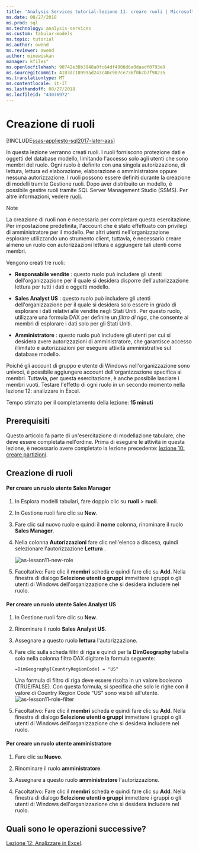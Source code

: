 ```yaml
---
title: 'Analysis Services tutorial-lezione 11: creare ruoli | Microsoft Docs'
ms.date: 08/27/2018
ms.prod: sql
ms.technology: analysis-services
ms.custom: tabular-models
ms.topic: tutorial
ms.author: owend
ms.reviewer: owend
author: minewiskan
manager: kfiles"
ms.openlocfilehash: 90742e38b3948a0fc64df4908d6a0daadf0793e9
ms.sourcegitcommit: 4183dc18999ad243c40c907ce736f0b7b7f98235
ms.translationtype: MT
ms.contentlocale: it-IT
ms.lasthandoff: 08/27/2018
ms.locfileid: "43076972"
---
```

# <a name="create-roles"></a>Creazione di ruoli

[!INCLUDE[ssas-appliesto-sql2017-later-aas](../../includes/ssas-appliesto-sql2017-later-aas.md)]

In questa lezione verranno creati ruoli. I ruoli forniscono protezione dati e oggetti del database modello, limitando l'accesso solo agli utenti che sono membri del ruolo. Ogni ruolo è definito con una singola autorizzazione, di lettura, lettura ed elaborazione, elaborazione o amministratore oppure nessuna autorizzazione. I ruoli possono essere definiti durante la creazione di modelli tramite Gestione ruoli. Dopo aver distribuito un modello, è possibile gestire ruoli tramite SQL Server Management Studio (SSMS). Per altre informazioni, vedere [ruoli](../tabular-models/roles-ssas-tabular.md).
  
> [!NOTE]  
> La creazione di ruoli non è necessaria per completare questa esercitazione. Per impostazione predefinita, l'account che è stato effettuato con privilegi di amministratore per il modello. Per altri utenti nell'organizzazione esplorare utilizzando uno strumento client, tuttavia, è necessario creare almeno un ruolo con autorizzazioni lettura e aggiungere tali utenti come membri.  
  
Vengono creati tre ruoli:  
  
-   **Responsabile vendite** : questo ruolo può includere gli utenti dell'organizzazione per il quale si desidera disporre dell'autorizzazione lettura per tutti i dati e oggetti modello.  
  
-   **Sales Analyst US** : questo ruolo può includere gli utenti dell'organizzazione per il quale si desidera solo essere in grado di esplorare i dati relativi alle vendite negli Stati Uniti. Per questo ruolo, utilizzare una formula DAX per definire un *filtro di riga*, che consente ai membri di esplorare i dati solo per gli Stati Uniti.  
  
-   **Amministratore** : questo ruolo può includere gli utenti per cui si desidera avere autorizzazioni di amministratore, che garantisce accesso illimitato e autorizzazioni per eseguire attività amministrative sul database modello.  
  
Poiché gli account di gruppo e utente di Windows nell'organizzazione sono univoci, è possibile aggiungere account dell'organizzazione specifica ai membri. Tuttavia, per questa esercitazione, è anche possibile lasciare i membri vuoti. Testare l'effetto di ogni ruolo in un secondo momento nella lezione 12: analizzare in Excel.  
  
Tempo stimato per il completamento della lezione: **15 minuti**  
  
## <a name="prerequisites"></a>Prerequisiti  

Questo articolo fa parte di un'esercitazione di modellazione tabulare, che deve essere completata nell'ordine. Prima di eseguire le attività in questa lezione, è necessario avere completato la lezione precedente: [lezione 10: creare partizioni](../tutorial-tabular-1400/as-lesson-10-create-partitions.md).  
  
## <a name="create-roles"></a>Creazione di ruoli  
  
#### <a name="to-create-a-sales-manager-user-role"></a>Per creare un ruolo utente Sales Manager  
  
1.  In Esplora modelli tabulari, fare doppio clic su **ruoli** > **ruoli**.  
  
2.  In Gestione ruoli fare clic su **New**.  
  
3.  Fare clic sul nuovo ruolo e quindi il **nome** colonna, rinominare il ruolo **Sales Manager**.  
  
4.  Nella colonna **Autorizzazioni** fare clic nell'elenco a discesa, quindi selezionare l'autorizzazione **Lettura** . 

    ![as-lesson11-new-role](../tutorial-tabular-1400/media/as-lesson11-new-role.png) 
  
5.  Facoltativo: Fare clic il **membri** scheda e quindi fare clic su **Add**. Nella finestra di dialogo **Selezione utenti o gruppi** immettere i gruppi o gli utenti di Windows dell'organizzazione che si desidera includere nel ruolo.  
  
#### <a name="to-create-a-sales-analyst-us-user-role"></a>Per creare un ruolo utente Sales Analyst US  
  
1.  In Gestione ruoli fare clic su **New**.    
  
2.  Rinominare il ruolo **Sales Analyst US**.  
  
3.  Assegnare a questo ruolo **lettura** l'autorizzazione.  
  
4.  Fare clic sulla scheda filtri di riga e quindi per la **DimGeography** tabella solo nella colonna filtro DAX digitare la formula seguente:  
  
    ```Administrator
    =DimGeography[CountryRegionCode] = "US" 
    ```
    
    Una formula di filtro di riga deve essere risolta in un valore booleano (TRUE/FALSE). Con questa formula, si specifica che solo le righe con il valore di Country Region Code "US" sono visibili all'utente.  
    ![as-lesson11-role-filter](../tutorial-tabular-1400/media/as-lesson11-role-filter.png) 
  
6.  Facoltativo: Fare clic il **membri** scheda e quindi fare clic su **Add**. Nella finestra di dialogo **Selezione utenti o gruppi** immettere i gruppi o gli utenti di Windows dell'organizzazione che si desidera includere nel ruolo.  
  
#### <a name="to-create-an-administrator-user-role"></a>Per creare un ruolo utente amministratore  
  
1.  Fare clic su **Nuovo**.  
  
2.  Rinominare il ruolo **amministratore**.  
  
3.  Assegnare a questo ruolo **amministratore** l'autorizzazione.  
  
4.  Facoltativo: Fare clic il **membri** scheda e quindi fare clic su **Add**. Nella finestra di dialogo **Selezione utenti o gruppi** immettere i gruppi o gli utenti di Windows dell'organizzazione che si desidera includere nel ruolo. 
  
  
## <a name="whats-next"></a>Quali sono le operazioni successive?

[Lezione 12: Analizzare in Excel](../tutorial-tabular-1400/as-lesson-12-analyze-in-excel.md).

  
  
